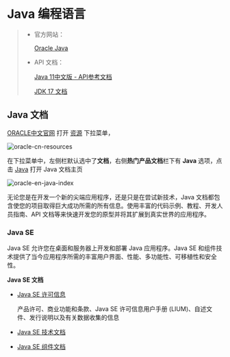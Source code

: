 # Java 编程语言

> * 官方网站：
>
>   [Oracle Java](https://www.java.com/zh-CN/)  
>
> * API 文档：
>
>   [Java 11中文版 - API参考文档](https://www.apiref.com/java11-zh/index.html)  
>
>   [JDK 17 文档](https://docs.oracle.com/en/java/javase/17/)

## Java 文档

[ORACLE中文官网](https://www.oracle.com/cn/index.html) 打开 [资源](https://www.oracle.com/cn/index.html#resources) 下拉菜单，

![oracle-cn-resources](G:\文档工具\docsify\study-notes\编程语言\Java\Javalang\oraclejdk\images\oracle-cn-resources.png)

在下拉菜单中，左侧栏默认选中了**文档**，右侧**热门产品文档**栏下有 **Java** 选项，点击 [Java](https://docs.oracle.com/en/java/index.html) 打开 Java 文档主页

![oracle-en-java-index](G:\文档工具\docsify\study-notes\编程语言\Java\Javalang\oraclejdk\images\oracle-en-java-index.png)

无论您是在开发一个新的尖端应用程序，还是只是在尝试新技术，Java 文档都包含使您的项目取得巨大成功所需的所有信息。使用丰富的代码示例、教程、开发人员指南、API 文档等来快速开发您的原型并将其扩展到真实世界的应用程序。

### Java SE

Java SE 允许您在桌面和服务器上开发和部署 Java 应用程序。Java SE 和组件技术提供了当今应用程序所需的丰富用户界面、性能、多功能性、可移植性和安全性。

**Java SE 文档**

- [Java SE 许可信息](https://www.oracle.com/technetwork/java/javase/documentation)

  产品许可、商业功能和条款、Java SE 许可信息用户手册 (LIUM)、自述文件、发行说明以及有关数据收集的信息

- [Java SE 技术文档](编程语言/Java/Javalang/oraclejdk/javase.md)

- [Java SE 组件文档](http://docs.oracle.com/javacomponents)